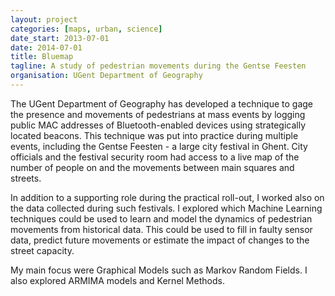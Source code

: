 ```yaml
---
layout: project
categories: [maps, urban, science]
date_start: 2013-07-01
date: 2014-07-01
title: Bluemap
tagline: A study of pedestrian movements during the Gentse Feesten
organisation: UGent Department of Geography
---
```

The UGent Department of Geography has developed a technique to gage the presence and movements of pedestrians at mass events by logging public MAC addresses of Bluetooth-enabled devices using strategically located beacons. This technique was put into practice during multiple events, including the Gentse Feesten - a large city festival in Ghent. City officials and the festival security room had access to a live map of the number of people on and the movements between main squares and streets.

In addition to a supporting role during the practical roll-out, I worked also on the data collected during such festivals. I explored which Machine Learning techniques could be used to learn and model the dynamics of pedestrian movements from historical data. This could be used to fill in faulty sensor data, predict future movements or estimate the impact of changes to the street capacity.

My main focus were Graphical Models such as Markov Random Fields. I also explored ARMIMA models and Kernel Methods.